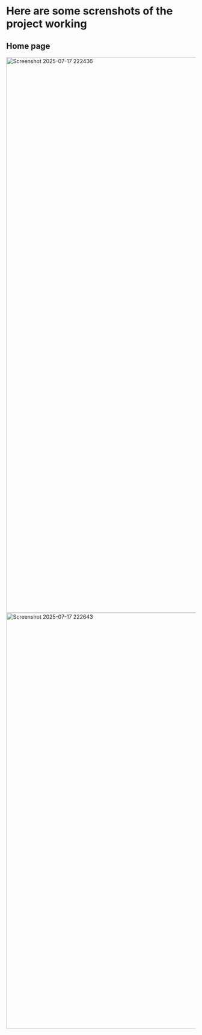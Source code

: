 # Here are some screnshots of the project working

## Home page
<img width="2560" height="1480" alt="Screenshot 2025-07-17 222436" src="https://github.com/user-attachments/assets/0c30f9b3-77db-4f45-9a67-3ad19f9f294c" />
<img width="2560" height="1108" alt="Screenshot 2025-07-17 222643" src="https://github.com/user-attachments/assets/e64101f5-118c-4ea1-89a4-afc087297655" />



